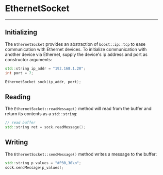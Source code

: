 # EthernetSocket
---

## Initializing

The `EthernetSocket` provides an abstraction of `boost::ip::tcp` to ease communication with Ethernet devices. To initialize communication with another device via Ethernet, supply the device's ip address and port as constructor arguments:

```c++
std::string ip_addr = "192.168.1.20";
int port = 7;

EthernetSocket sock(ip_addr, port);
```

## Reading

The `EthernetSocket::readMessage()` method will read from the buffer and return its contents as a `std::string`:

```c++
// read buffer
std::string ret = sock.readMessage();
```

## Writing  

The `EthernetSocket::sendMessage()` method writes a message to the buffer:

```c++
std::string p_values = "#P30,30\n";
sock.sendMessage(p_values);
```
